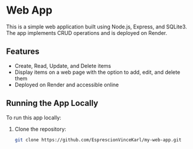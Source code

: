 # Web App

This is a simple web application built using Node.js, Express, and SQLite3. The app implements CRUD operations and is deployed on Render.

## Features
- Create, Read, Update, and Delete items
- Display items on a web page with the option to add, edit, and delete them
- Deployed on Render and accessible online

## Running the App Locally

To run this app locally:

1. Clone the repository:
   ```bash
   git clone https://github.com/EsprescionVinceKarl/my-web-app.git
